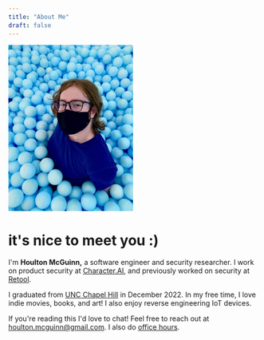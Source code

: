 ```yaml
---
title: "About Me"
draft: false
---
```


![me](/img/me-scaled.jpg)

# it's nice to meet you :)

I'm **Houlton McGuinn,** a software engineer and security researcher. I work on product security at [Character.AI](https://character.ai/), and previously worked on security at [Retool](https://retool.com).

I graduated from [UNC Chapel Hill](https://www.cs.unc.edu) in December 2022. In my free time, I love indie movies, books, and art! I also enjoy reverse engineering IoT devices.

If you're reading this I'd love to chat! Feel free to reach out at houlton.mcguinn@gmail.com. I also do [office hours](posts/office-hours).
